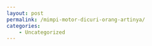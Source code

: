 ```yaml
---
layout: post
permalink: /mimpi-motor-dicuri-orang-artinya/
categories:
    - Uncategorized
---
```


